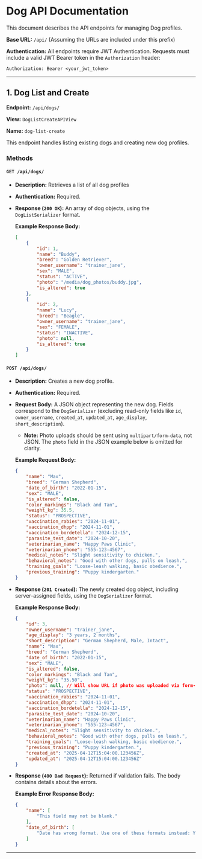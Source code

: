 # Dog API Documentation

This document describes the API endpoints for managing Dog profiles.

**Base URL:** `/api/` (Assuming the URLs are included under this prefix)

**Authentication:** All endpoints require JWT Authentication. Requests must include a valid JWT Bearer token in the `Authorization` header:

`Authorization: Bearer <your_jwt_token>`


---

## 1. Dog List and Create

**Endpoint:** `/api/dogs/`

**View:** `DogListCreateAPIView`

**Name:** `dog-list-create`

This endpoint handles listing existing dogs and creating new dog profiles.

### Methods

#### `GET /api/dogs/`

* **Description:** Retrieves a list of all dog profiles
* **Authentication:** Required.
* **Response (`200 OK`):** An array of dog objects, using the `DogListSerializer` format.

    **Example Response Body:**
    ```json
    [
        {
            "id": 1,
            "name": "Buddy",
            "breed": "Golden Retriever",
            "owner_username": "trainer_jane",
            "sex": "MALE",
            "status": "ACTIVE",
            "photo": "/media/dog_photos/buddy.jpg",
            "is_altered": true
        },
        {
            "id": 2,
            "name": "Lucy",
            "breed": "Beagle",
            "owner_username": "trainer_jane",
            "sex": "FEMALE",
            "status": "INACTIVE",
            "photo": null,
            "is_altered": true
        }
    ]
    ```

#### `POST /api/dogs/`

* **Description:** Creates a new dog profile.
* **Authentication:** Required.
* **Request Body:** A JSON object representing the new dog. Fields correspond to the `DogSerializer` (excluding read-only fields like `id`, `owner_username`, `created_at`, `updated_at`, `age_display`, `short_description`).
    * **Note:** Photo uploads should be sent using `multipart/form-data`, not JSON. The `photo` field in the JSON example below is omitted for clarity.

    **Example Request Body:**
    ```json
    {
        "name": "Max",
        "breed": "German Shepherd",
        "date_of_birth": "2022-01-15",
        "sex": "MALE",
        "is_altered": false,
        "color_markings": "Black and Tan",
        "weight_kg": 35.5,
        "status": "PROSPECTIVE",
        "vaccination_rabies": "2024-11-01",
        "vaccination_dhpp": "2024-11-01",
        "vaccination_bordetella": "2024-12-15",
        "parasite_test_date": "2024-10-20",
        "veterinarian_name": "Happy Paws Clinic",
        "veterinarian_phone": "555-123-4567",
        "medical_notes": "Slight sensitivity to chicken.",
        "behavioral_notes": "Good with other dogs, pulls on leash.",
        "training_goals": "Loose-leash walking, basic obedience.",
        "previous_training": "Puppy kindergarten."
    }
    ```
* **Response (`201 Created`):** The newly created dog object, including server-assigned fields, using the `DogSerializer` format.

    **Example Response Body:**
    ```json
    {
        "id": 3,
        "owner_username": "trainer_jane",
        "age_display": "3 years, 2 months",
        "short_description": "German Shepherd, Male, Intact",
        "name": "Max",
        "breed": "German Shepherd",
        "date_of_birth": "2022-01-15",
        "sex": "MALE",
        "is_altered": false,
        "color_markings": "Black and Tan",
        "weight_kg": "35.50",
        "photo": null, // Will show URL if photo was uploaded via form-data
        "status": "PROSPECTIVE",
        "vaccination_rabies": "2024-11-01",
        "vaccination_dhpp": "2024-11-01",
        "vaccination_bordetella": "2024-12-15",
        "parasite_test_date": "2024-10-20",
        "veterinarian_name": "Happy Paws Clinic",
        "veterinarian_phone": "555-123-4567",
        "medical_notes": "Slight sensitivity to chicken.",
        "behavioral_notes": "Good with other dogs, pulls on leash.",
        "training_goals": "Loose-leash walking, basic obedience.",
        "previous_training": "Puppy kindergarten.",
        "created_at": "2025-04-12T15:04:00.123456Z",
        "updated_at": "2025-04-12T15:04:00.123456Z"
    }
    ```
* **Response (`400 Bad Request`):** Returned if validation fails. The body contains details about the errors.

    **Example Error Response Body:**
    ```json
    {
        "name": [
            "This field may not be blank."
        ],
        "date_of_birth": [
            "Date has wrong format. Use one of these formats instead: YYYY-MM-DD."
        ]
    }
    ```

---